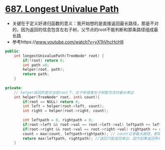 # [687. Longest Univalue Path](https://leetcode.com/problems/longest-univalue-path/description/)
* 关键在于定义好递归函数的意义：我开始想的是直接返回最长路径，那是不对的，因为返回的信息包含左右子树，父节点的root不能判断和那条路径组成最长路
* 参考https://www.youtube.com/watch?v=yX1hVhcHcH8

```C++
public:
    int longestUnivaluePath(TreeNode* root) {
        if(!root) return 0;
        int path =0;
        helper(root, path);
        return path;
    }
    
private:
    // helper返回的是在当前root下，左子树或者右子树能包含的最长单边
    int helper(TreeNode* root, int& count){
        if(root == NULL) return 0;
        int left = helper(root->left, count);
        int right = helper(root->right, count);
        
        int leftpath = 0, rightpath = 0;
        if(root->left && root->val == root->left->val) leftpath += left+1;
        if(root->right && root->val == root->right->val) rightpath += right+1;
        count = max(count, leftpath+rightpath); // count记录最大路径，那需要把左右子树的连起来(即使root和左右的都不相同，那也是leftpath+rightpath=0， 没影响)
        return max(leftpath, rightpath); //返回只能返回单边，因为如果返回带有两边的信息，root不能确定和谁组成最大路径
    }
```
